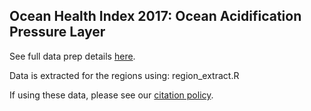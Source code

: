 ## Ocean Health Index 2017: Ocean Acidification Pressure Layer

See full data prep details [here](https://cdn.rawgit.com/OHI-Science/ohiprep/bfd3bd3f/globalprep/prs_oa/v2017/create_oa_layer.html).

Data is extracted for the regions using: region_extract.R

If using these data, please see our [citation policy](http://ohi-science.org/citation-policy/).




  
